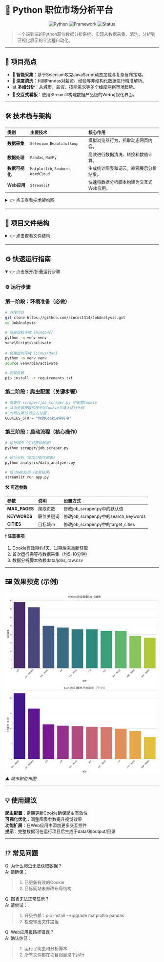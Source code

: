 # 🐍 Python 职位市场分析平台

<div align="center">

![Python](https://img.shields.io/badge/Python-3.9%2B-blue?logo=python&logoColor=white)
![Framework](https://img.shields.io/badge/Framework-Streamlit-red)
![Status](https://img.shields.io/badge/Status-Active-brightgreen)

</div>

> 一个端到端的Python职位数据分析系统，实现从数据采集、清洗、分析到可视化展示的全流程自动化。

---

## 🌟 项目亮点

-   **🎯 智能采集**：基于Selenium攻克JavaScript动态加载与复杂反爬策略。
-   **🧹 深度清洗**：利用Pandas对薪资、经验等非结构化数据进行精准解析。
-   **📊 多维分析**：从城市、薪资、技能需求等多个维度洞察市场趋势。
-   **🎨 交互式看板**：使用Streamlit构建数据产品级的Web可视化界面。

---

## 🛠️ 技术栈与架构

| 类别 | 主要技术 | 核心作用 |
| :--- | :--- | :--- |
| **数据采集** | `Selenium`, `BeautifulSoup` | 模拟浏览器行为，抓取动态网页内容。 |
| **数据处理** | `Pandas`, `NumPy` | 高效进行数据清洗、转换和数值计算。 |
| **数据可视化**| `Matplotlib`, `Seaborn`, `WordCloud`| 生成统计图表和词云，直观展示分析结果。 |
| **Web应用** | `Streamlit` | 快速将数据分析脚本构建为交互式Web应用。 |

<details>
<summary>👉 点击查看技术架构图</summary>

**▸ 数据采集层**  
   ├── 🔍 动态页面抓取 (Selenium)  
   └── 📦 输出：原始数据 CSV  

**▸ 数据处理层**  
   ├── 🧼 数据清洗 (Pandas)  
   ├── 🔢 数据分析 (NumPy)  
   └── 📦 输出：清洗后数据集  

**▸ 可视化层**  
   ├── 📊 图表生成 (Matplotlib/Seaborn)  
   ├── ☁️ 词云生成 (WordCloud)  
   └── 📦 输出：分析图表 PNG  

**▸ 应用层**  
   └── 🖥️ 交互式看板 (Streamlit)  

**完整流程：**  
1. 采集层 → 获取原始数据  
2. 处理层 → 提炼有价值信息  
3. 可视化层 → 创建直观图表  
4. 应用层 → 展示分析结果  

</details>

---

## 📂 项目文件结构
<details> <summary>👉 点击查看文件结构</summary>

```plaintext
📁 JobAnalysis/                        # 项目根目录
│
├── 📄 app.py                          # 🚀 Streamlit主应用入口
├── 📄 requirements.txt                # ⚙️ Python依赖库列表
├── 📄 README.md                       # 📖 项目文档(你现在看的这个文件)
│
├── 📁 scraper/                        # 🕸️ 数据采集模块
│   ├── 📄 job_scraper.py              # 动态网页爬虫主脚本
│   └── 📄 __init__.py                 # Python包标识文件
│
├── 📁 analysis/                       # 📊 数据分析模块
│   ├── 📄 data_analyzer.py            # 数据处理与分析脚本
│   └── 📄 __init__.py                 # Python包标识文件
│
├── 📁 drivers/                        # 🖥️ 浏览器驱动程序(可选)
│   └── 🔧 chromedriver.exe            # Chrome浏览器驱动
│
├── 📁 data/                           # 💾 数据存储目录(自动生成)
│   ├── 📝 jobs_raw.csv                # 原始网页抓取数据
│   └── 📝 jobs_cleaned.csv            # 清洗后的结构数据
│
├── 📁 output/                         # 🖼️ 分析结果目录(自动生成)
│   ├── 🎨 job_counts_by_city.png      # 职位城市分布图
│   ├── 💰 salary_by_city.png          # 城市薪资水平图
│   └── 🧠 skills_wordcloud.png        # 技能需求词云图
│
├── 📁 docs/                           # 📚 项目文档资源
│   └── 🖼️ demo.png                    # 项目截图/演示图
│
└── 📁 .git/                           # 🔒 Git版本控制目录(隐藏)
```

</details>

---

## ⚙️ 快速运行指南
<details open> <summary>👉 点击展开/折叠运行步骤</summary>

### ⚙️ 运行步骤

### 第一阶段：环境准备（必做）
```bash
# 克隆项目
git clone https://github.com/sincos1314/JobAnalysis.git
cd JobAnalysis
```
```bash
# 创建虚拟环境 [Windows]
python -m venv venv
venv\Scripts\activate

# 创建虚拟环境 [Linux/Mac]
python -m venv venv
source venv/bin/activate
```
```bash
# 安装依赖
pip install -r requirements.txt
```

### 第二阶段：爬虫配置（关键步骤）
```bash
# 需要在 scraper/job_scraper.py 中配置Cookie
# 从浏览器获取前程无忧Cookie并填入这行代码
# 大概在第15行左右位置：
COOKIES_STR = "你的Cookie字符串"
```

### 第三阶段：启动流程（核心操作）
```bash
# 运行爬虫（生成原始数据）
python scraper/job_scraper.py
```
```bash
# 运行分析（生成可视化图表）
python analysis/data_analyzer.py
```
```bash
# 启动Web应用（查看结果）
streamlit run app.py
```

**🛠 可选参数**

| 参数 |	说明	| 设置方式 |
| :--- | :--- | :--- |
| **MAX_PAGES** |	爬取页数	| 修改job_scraper.py中的默认值 |
| **KEYWORDS** |	职位关键词	| 修改job_scraper.py中的search_keywords |
| **CITIES** |	目标城市	| 修改job_scraper.py中的target_cities |

**❗ 注意事项**  
1. Cookie有效期约1天，过期后需重新获取  
2. 首次运行需等待数据采集（约5-10分钟）  
3. 数据分析脚本依赖data/jobs_raw.csv

</details>

---

## 🖼️ 效果预览 (示例)  
![Python岗位数量Top10岗位](output/job_counts_by_city.png)  
![Top10热门地区评价薪资](output/salary_by_city.png)  
*▲ 城市职位布图*

---

## 💡 使用建议  
**爬虫配置**：定期更新Cookie确保爬虫有效性  
**可视化优化**：调整图表参数提升视觉效果  
**功能扩展**：在Web应用中添加更多交互控件  
**提示**：完整数据可在运行项目后生成于data/和output/目录  

---

## ⁉️ 常见问题  
Q: 为什么爬虫无法获取数据？  
A: 请确保：
>1. 已更新有效的Cookie  
>2. 目标网站未修改布局结构

Q: 图表无法正常显示？  
A: 请尝试：
>1. 升级依赖：pip install --upgrade matplotlib pandas  
>2. 检查输出文件路径

Q: Web应用报路径错误？  
A: 确认你已：
>1. 运行了爬虫和分析脚本  
>2. 所有文件都在项目根目录下运行
